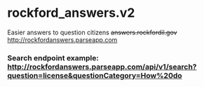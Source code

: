 # rockford_answers.v2

Easier answers to question citizens  ~~answers.rockfordil.gov~~ http://rockfordanswers.parseapp.com

### Search endpoint example: http://rockfordanswers.parseapp.com/api/v1/search?question=license&questionCategory=How%20do
